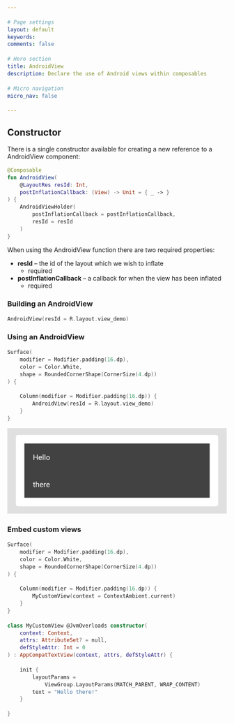 ```yaml
---

# Page settings
layout: default
keywords:
comments: false

# Hero section
title: AndroidView
description: Declare the use of Android views within composables

# Micro navigation
micro_nav: false

---
```


## Constructor

There is a single constructor available for creating a new reference to a AndroidView component:

```kotlin
@Composable
fun AndroidView(
    @LayoutRes resId: Int, 
    postInflationCallback: (View) -> Unit = { _ -> }
) {
    AndroidViewHolder(
        postInflationCallback = postInflationCallback,
        resId = resId
    )
}
```

When using the AndroidView function there are two required properties:

* **resId** – the id of the layout which we wish to inflate
  * required
* **postInflationCallback** – a callback for when the view has been inflated
  * required

### Building an AndroidView

```kotlin
AndroidView(resId = R.layout.view_demo)
```

### Using an AndroidView

```kotlin
Surface(
    modifier = Modifier.padding(16.dp),
    color = Color.White,
    shape = RoundedCornerShape(CornerSize(4.dp))
) {

    Column(modifier = Modifier.padding(16.dp)) {
        AndroidView(resId = R.layout.view_demo)
    }
}
```

![Android View](/academy/foundation/media/androidview.png)

### Embed custom views

```kotlin
Surface(
    modifier = Modifier.padding(16.dp),
    color = Color.White,
    shape = RoundedCornerShape(CornerSize(4.dp))
) {

    Column(modifier = Modifier.padding(16.dp)) {
        MyCustomView(context = ContextAmbient.current)
    }
}

class MyCustomView @JvmOverloads constructor(
    context: Context,
    attrs: AttributeSet? = null,
    defStyleAttr: Int = 0
) : AppCompatTextView(context, attrs, defStyleAttr) {

    init {
        layoutParams = 
            ViewGroup.LayoutParams(MATCH_PARENT, WRAP_CONTENT)
        text = "Hello there!"
    }

}
```
